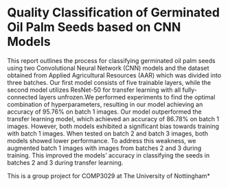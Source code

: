 # Quality Classification of Germinated Oil Palm Seeds based on CNN Models

This report outlines the process for classifying germinated oil palm seeds using two Convolutional Neural
Network (CNN) models and the dataset obtained from Applied Agricultural Resources (AAR) which was divided
into three batches. Our first model consists of five trainable layers, while the second model utilizes ResNet-50 for
transfer learning with all fully-connected layers unfrozen.We performed experiments to find the optimal combination of
hyperparameters, resulting in our model achieving an accuracy of 95.76% on batch 1 images. Our model outperformed
the transfer learning model, which achieved an accuracy of 86.78% on batch 1 images. However, both models exhibited
a significant bias towards training with batch 1 images. When tested on batch 2 and batch 3 images, both models showed
lower performance. To address this weakness, we augmented batch 1 images with images from batches 2 and 3 during
training. This improved the models’ accuracy in classifying the seeds in batches 2 and 3 during transfer learning.

This is a group project for COMP3029 at The University of Nottingham*

